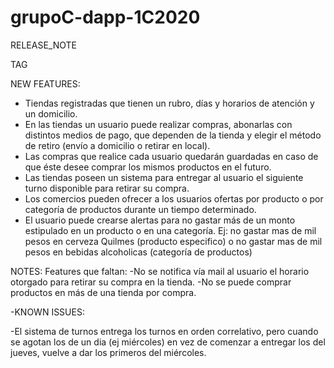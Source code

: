 # grupoC-dapp-1C2020

RELEASE_NOTE

TAG 

NEW FEATURES:
-	Tiendas registradas que tienen un rubro, días y horarios de atención y un domicilio.
-	En las tiendas un usuario puede realizar compras, abonarlas con distintos medios de pago, que dependen de la tienda y elegir el método de retiro (envío a domicilio o retirar en local).
-	Las compras que realice cada usuario quedarán guardadas en caso de que éste desee comprar los mismos productos en el futuro.
-	Las tiendas poseen un sistema para entregar al usuario el siguiente turno disponible para retirar su compra.
-	Los comercios pueden ofrecer a los usuarios ofertas por producto o por categoría de productos durante un tiempo determinado.
-	El usuario puede crearse alertas para no gastar más de  un monto estipulado en un producto o en una categoría. Ej: no gastar mas de mil pesos en cerveza Quilmes (producto especifico) o no gastar mas de mil pesos en bebidas alcoholicas (categoría de productos)


NOTES:
Features que faltan:
-No se notifica vía mail al usuario el horario otorgado para retirar su compra en la tienda.
-No se puede comprar productos en más de una tienda por compra.


-KNOWN ISSUES:

-El sistema de turnos entrega los turnos en orden correlativo, pero cuando se agotan los de un dia (ej miércoles) en vez de comenzar a entregar los del jueves, vuelve a dar los primeros del miércoles.
